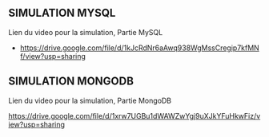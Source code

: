 ## SIMULATION MYSQL

Lien du video pour la simulation, Partie MySQL

- https://drive.google.com/file/d/1kJcRdNr6aAwq938WgMssCregip7kfMNf/view?usp=sharing

## SIMULATION MONGODB

Lien du video pour la simulation, Partie MongoDB

https://drive.google.com/file/d/1xrw7UGBu1dWAWZwYgj9uXJkYFuHkwFiz/view?usp=sharing
